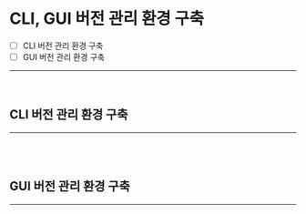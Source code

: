 # CLI, GUI 버전 관리 환경 구축

- [ ] CLI 버전 관리 환경 구축
- [ ] GUI 버전 관리 환경 구축

---

<br/>

## CLI 버전 관리 환경 구축

---

<br/>


<br/>


## GUI 버전 관리 환경 구축

---

<br/>

<br/>